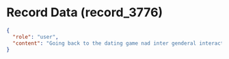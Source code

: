 # Record Data (record_3776)

```json
{
  "role": "user",
  "content": "Going back to the dating game nad inter genderal interactions which ones seem to be very gold digging mating games then? \n"
}
```
